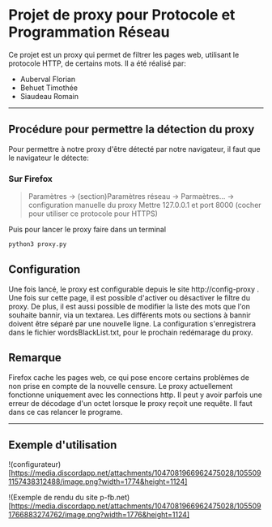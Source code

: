# Projet de proxy pour Protocole et Programmation Réseau
Ce projet est un proxy qui permet de filtrer les pages web, utilisant le protocole HTTP, de certains mots.
Il a été réalisé par:
- Auberval Florian
- Behuet Timothée
- Siaudeau Romain

---

## Procédure pour permettre la détection du proxy

Pour permettre à notre proxy d'être détecté par notre navigateur, il faut que le navigateur le détecte:


### Sur Firefox

> Paramètres -> (section)Paramètres réseau -> Parmaètres... -> configuration manuelle du proxy
> Mettre 127.0.0.1 et port 8000 (cocher pour utiliser ce protocole pour HTTPS)

Puis pour lancer le proxy faire dans un terminal
```sh
python3 proxy.py
```

## Configuration 
Une fois lancé, le proxy est configurable depuis le site http://config-proxy .
Une fois sur cette page, il est possible d'activer ou désactiver le filtre du proxy. De plus, il est aussi possible de modifier la liste des mots que l'on souhaite bannir, via un textarea. Les différents mots ou sections à bannir doivent être séparé par une nouvelle ligne.
La configuration s'enregistrera dans le fichier wordsBlackList.txt, pour le prochain redémarage du proxy.

## Remarque 
Firefox cache les pages web, ce qui pose encore certains problèmes de non prise en compte de la nouvelle censure.
Le proxy actuellement fonctionne uniquement avec les connections http. 
Il peut y avoir parfois une erreur de décodage d'un octet lorsque le proxy reçoit une requête. Il faut dans ce cas relancer le programe.

---

## Exemple d'utilisation
!(configurateur)[https://media.discordapp.net/attachments/1047081966962475028/1055091157438312488/image.png?width=1774&height=1124]

!(Exemple de rendu du site p-fb.net)[https://media.discordapp.net/attachments/1047081966962475028/1055091766883274762/image.png?width=1776&height=1124]

